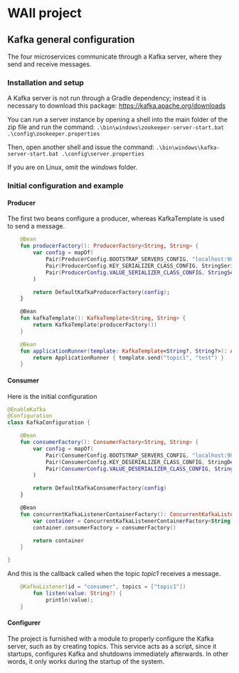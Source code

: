 # WAII project

## Kafka general configuration

The four microservices communicate through a Kafka server, where they send and receive messages.

### Installation and setup
A Kafka server is not run through a Gradle dependency; instead it is necessary to download this package: https://kafka.apache.org/downloads

You can run a server instance by opening a shell into the main folder of the zip file and run the command: `.\bin\windows\zookeeper-server-start.bat .\config\zookeeper.properties`

Then, open another shell and issue the command: `.\bin\windows\kafka-server-start.bat .\config\server.properties`

If you are on Linux, omit the _windows_ folder.

### Initial configuration and example

#### Producer

The first two beans configure a producer, whereas KafkaTemplate is used to send a message.

```kotlin
    @Bean
    fun producerFactory(): ProducerFactory<String, String> {
        var config = mapOf(
            Pair(ProducerConfig.BOOTSTRAP_SERVERS_CONFIG, "localhost:9092"),
            Pair(ProducerConfig.KEY_SERIALIZER_CLASS_CONFIG, StringSerializer::class.java),
            Pair(ProducerConfig.VALUE_SERIALIZER_CLASS_CONFIG, StringSerializer::class.java)
        )

        return DefaultKafkaProducerFactory(config);
    }

    @Bean
    fun kafkaTemplate(): KafkaTemplate<String, String> {
        return KafkaTemplate(producerFactory())
    }

    @Bean
    fun applicationRunner(template: KafkaTemplate<String?, String?>): ApplicationRunner {
        return ApplicationRunner { template.send("topic1", "test") }
    }
   ```

#### Consumer

Here is the initial configuration

```kotlin
@EnableKafka
@Configuration
class KafkaConfiguration {

    @Bean
    fun consumerFactory(): ConsumerFactory<String, String> {
        var config = mapOf(
            Pair(ConsumerConfig.BOOTSTRAP_SERVERS_CONFIG, "localhost:9092"),
            Pair(ConsumerConfig.KEY_DESERIALIZER_CLASS_CONFIG, StringDeserializer::class.java),
            Pair(ConsumerConfig.VALUE_DESERIALIZER_CLASS_CONFIG, StringDeserializer::class.java)
        )

        return DefaultKafkaConsumerFactory(config)
    }

    @Bean
    fun concurrentKafkaListenerContainerFactory(): ConcurrentKafkaListenerContainerFactory<String, String> {
        var container = ConcurrentKafkaListenerContainerFactory<String, String>()
        container.consumerFactory = consumerFactory()

        return container
    }

}
```

And this is the callback called when the topic _topic1_ receives a message.

```kotlin
    @KafkaListener(id = "consumer", topics = ["topic1"])
        fun listen(value: String?) {
            println(value);
    }
```

#### Configurer

The project is furnished with a module to properly configure the Kafka server, such as by creating topics. This service acts as a script, since it startups, configures Kafka and shutdowns immediately afterwards. In other words, it only works during the startup of the system.

